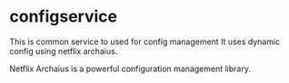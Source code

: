 # configservice

This is common service to used for config management 
It uses dynamic config using netflix archaius.

Netflix Archaius is a powerful configuration
management library.